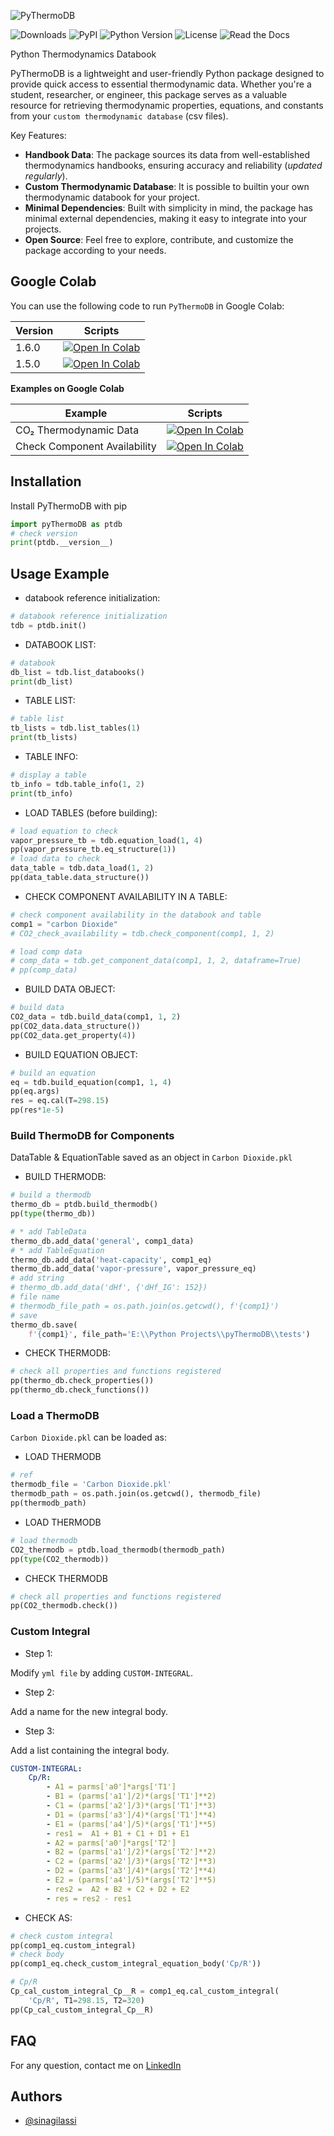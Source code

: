 ![PyThermoDB](https://drive.google.com/uc?export=view&id=1-yWNEkK4tL1qvi8FE_4OwcLYuTF2AkPP)

![Downloads](https://img.shields.io/pypi/dm/PyThermoDB) ![PyPI](https://img.shields.io/pypi/v/PyThermoDB) ![Python Version](https://img.shields.io/pypi/pyversions/PyThermoDB.svg) ![License](https://img.shields.io/pypi/l/PyThermoDB) ![Read the Docs](https://img.shields.io/readthedocs/pythermodb)

Python Thermodynamics Databook

PyThermoDB is a lightweight and user-friendly Python package designed to provide quick access to essential thermodynamic data. Whether you're a student, researcher, or engineer, this package serves as a valuable resource for retrieving thermodynamic properties, equations, and constants from your `custom thermodynamic database` (csv files).

Key Features:

- **Handbook Data**: The package sources its data from well-established thermodynamics handbooks, ensuring accuracy and reliability (*updated regularly*).
- **Custom Thermodynamic Database**: It is possible to builtin your own thermodynamic databook for your project.
- **Minimal Dependencies**: Built with simplicity in mind, the package has minimal external dependencies, making it easy to integrate into your projects.
- **Open Source**: Feel free to explore, contribute, and customize the package according to your needs.


## Google Colab

You can use the following code to run `PyThermoDB` in Google Colab:

| Version | Scripts |
|---------|---------|
| 1.6.0 | [![Open In Colab](https://colab.research.google.com/assets/colab-badge.svg)](https://colab.research.google.com/drive/1vj84afCy0qKfHZzQdvLiJRiVstiCX0so?usp=sharing) |
| 1.5.0 | [![Open In Colab](https://colab.research.google.com/assets/colab-badge.svg)](https://colab.research.google.com/drive/1jWkaSJ280AZFn9t8X7_bqz_pYtY2QKbr?usp=sharing) |

**Examples on Google Colab**

| Example | Scripts |
|---------|---------|
| CO₂ Thermodynamic Data | [![Open In Colab](https://colab.research.google.com/assets/colab-badge.svg)](https://colab.research.google.com/drive/1mzu70kACdvoB_jO6gTGVegGtK_ssOOHq?usp=sharing) |
| Check Component Availability | [![Open In Colab](https://colab.research.google.com/assets/colab-badge.svg)](https://colab.research.google.com/drive/1HdGHS_uypEf_yzsq7fZyLZH3dWnjYVSg?usp=sharing) |

## Installation

Install PyThermoDB with pip

```python
import pyThermoDB as ptdb
# check version
print(ptdb.__version__)
```

## Usage Example

* databook reference initialization:

```python
# databook reference initialization
tdb = ptdb.init()
```

* DATABOOK LIST:

```python
# databook
db_list = tdb.list_databooks()
print(db_list)
```

* TABLE LIST:

```python
# table list
tb_lists = tdb.list_tables(1)
print(tb_lists)
```

* TABLE INFO:

```python
# display a table
tb_info = tdb.table_info(1, 2)
print(tb_info)
```

* LOAD TABLES (before building):

```python
# load equation to check
vapor_pressure_tb = tdb.equation_load(1, 4)
pp(vapor_pressure_tb.eq_structure(1))
# load data to check
data_table = tdb.data_load(1, 2)
pp(data_table.data_structure())
```

* CHECK COMPONENT AVAILABILITY IN A TABLE:

```python
# check component availability in the databook and table
comp1 = "carbon Dioxide"
# CO2_check_availability = tdb.check_component(comp1, 1, 2)

# load comp data
# comp_data = tdb.get_component_data(comp1, 1, 2, dataframe=True)
# pp(comp_data)
```

* BUILD DATA OBJECT:

```python
# build data
CO2_data = tdb.build_data(comp1, 1, 2)
pp(CO2_data.data_structure())
pp(CO2_data.get_property(4))
```

* BUILD EQUATION OBJECT:

```python
# build an equation
eq = tdb.build_equation(comp1, 1, 4)
pp(eq.args)
res = eq.cal(T=298.15)
pp(res*1e-5)
```

### Build ThermoDB for Components

DataTable & EquationTable saved as an object in `Carbon Dioxide.pkl`

* BUILD THERMODB:

```python
# build a thermodb
thermo_db = ptdb.build_thermodb()
pp(type(thermo_db))

# * add TableData
thermo_db.add_data('general', comp1_data)
# * add TableEquation
thermo_db.add_data('heat-capacity', comp1_eq)
thermo_db.add_data('vapor-pressure', vapor_pressure_eq)
# add string
# thermo_db.add_data('dHf', {'dHf_IG': 152})
# file name
# thermodb_file_path = os.path.join(os.getcwd(), f'{comp1}')
# save
thermo_db.save(
    f'{comp1}', file_path='E:\\Python Projects\\pyThermoDB\\tests')
```

* CHECK THERMODB:

```python
# check all properties and functions registered
pp(thermo_db.check_properties())
pp(thermo_db.check_functions())
```

### Load a ThermoDB

`Carbon Dioxide.pkl` can be loaded as:

* LOAD THERMODB

```python
# ref
thermodb_file = 'Carbon Dioxide.pkl'
thermodb_path = os.path.join(os.getcwd(), thermodb_file)
pp(thermodb_path)
```

* LOAD THERMODB

```python
# load thermodb
CO2_thermodb = ptdb.load_thermodb(thermodb_path)
pp(type(CO2_thermodb))
```

* CHECK THERMODB

```python
# check all properties and functions registered
pp(CO2_thermodb.check())
```

### Custom Integral

* Step 1:

Modify `yml file` by adding `CUSTOM-INTEGRAL`.

* Step 2:

Add a name for the new integral body.

* Step 3:

Add a list containing the integral body.

```yml
CUSTOM-INTEGRAL:
    Cp/R:
        - A1 = parms['a0']*args['T1']
        - B1 = (parms['a1']/2)*(args['T1']**2)
        - C1 = (parms['a2']/3)*(args['T1']**3)
        - D1 = (parms['a3']/4)*(args['T1']**4)
        - E1 = (parms['a4']/5)*(args['T1']**5)
        - res1 =  A1 + B1 + C1 + D1 + E1
        - A2 = parms['a0']*args['T2']
        - B2 = (parms['a1']/2)*(args['T2']**2)
        - C2 = (parms['a2']/3)*(args['T2']**3)
        - D2 = (parms['a3']/4)*(args['T2']**4)
        - E2 = (parms['a4']/5)*(args['T2']**5)
        - res2 =  A2 + B2 + C2 + D2 + E2
        - res = res2 - res1
```

* CHECK AS:

```python
# check custom integral
pp(comp1_eq.custom_integral)
# check body
pp(comp1_eq.check_custom_integral_equation_body('Cp/R'))

# Cp/R
Cp_cal_custom_integral_Cp__R = comp1_eq.cal_custom_integral(
    'Cp/R', T1=298.15, T2=320)
pp(Cp_cal_custom_integral_Cp__R)
```

## FAQ

For any question, contact me on [LinkedIn](https://www.linkedin.com/in/sina-gilassi/) 


## Authors

- [@sinagilassi](https://www.github.com/sinagilassi)
